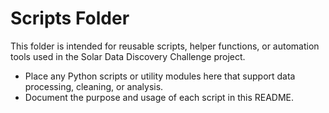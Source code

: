# Scripts Folder

This folder is intended for reusable scripts, helper functions, or automation tools used in the Solar Data Discovery Challenge project.

- Place any Python scripts or utility modules here that support data processing, cleaning, or analysis.
- Document the purpose and usage of each script in this README.
